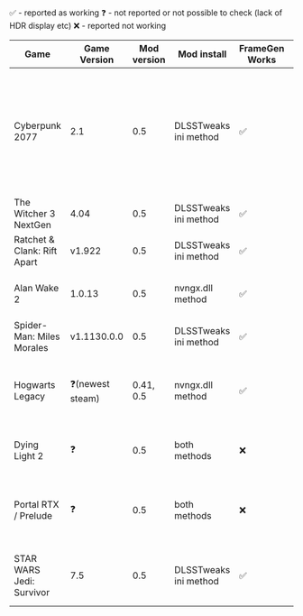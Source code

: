 ✅ - reported as working
❓ - not reported or not possible to check (lack of HDR display etc)
❌ - reported not working

| Game                        | Game Version | Mod version | Mod install | FrameGen Works | Ingame HDR | Other issues                                           |
|-----------------------------|---------|-------------|-------------|-------|------------|----------------------------------------------------------------------|
| Cyberpunk 2077              | 2.1     | 0.5         | DLSSTweaks ini method  | ✅     | ✅          | Ghosting/artifact line at the bottem of the screen when driving fast, reported no ghosting when using no upscale/FSR2 upscale instead of DLSS |
| The Witcher 3 NextGen       | 4.04    | 0.5         | DLSSTweaks ini method  | ✅     | ✅          | Looks like no issues                                   |
| Ratchet & Clank: Rift Apart | v1.922  | 0.5         | DLSSTweaks ini method  | ✅     | ✅          | Garbled UI even without any upscale enabled            |
| Alan Wake 2                 | 1.0.13  | 0.5         | nvngx.dll method       | ✅     | ✅          | Ghosting around player character in DLSS upscale mode  |
| Spider-Man: Miles Morales   | v1.1130.0.0  | 0.5    | DLSSTweaks ini method  | ✅     | ❓ | Looks like no issues                          |
| Hogwarts Legacy             | ❓(newest steam)  | 0.41, 0.5  | nvngx.dll method  | ✅ | ❓ | No UI artifacts, can not use DLSS Sharpening with FG, causes game crash  |
| Dying Light 2               | ❓      | 0.5         | both methods            | ❌     | ❓ | both install methods reported not working   |
| Portal RTX / Prelude        | ❓      | 0.5         | both methods            | ❌     | ❓ | both install methods reported not working, no FG available or crashing   |
| STAR WARS Jedi: Survivor    | 7.5     | 0.5         | DLSSTweaks ini method  | ✅     | ✅ | User had to rename nvngx.dll to dxgi.dll to make it work   |
